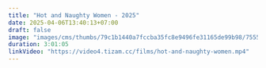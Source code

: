 ```yaml
---
title: "Hot and Naughty Women - 2025"
date: 2025-04-06T13:40:13+07:00
draft: false
image: "images/cms/thumbs/79c1b1440a7fccba35fc8e9496fe31165de99b98/75550_goryachie_i_ozornye_zhenwiny_240_335_0_70.jpg"
duration: 3:01:05
linkVideo: "https://video4.tizam.cc/films/hot-and-naughty-women.mp4"
---
```

